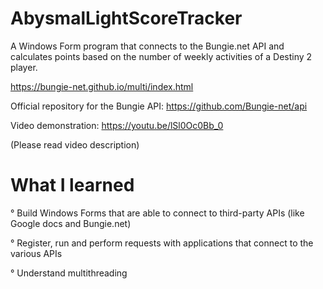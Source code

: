 # AbysmalLightScoreTracker

A Windows Form program that connects to the Bungie.net API
and calculates points based on the number of weekly activities
of a Destiny 2 player.

https://bungie-net.github.io/multi/index.html

Official repository for the Bungie API: 
https://github.com/Bungie-net/api

Video demonstration: https://youtu.be/lSl0Oc0Bb_0

(Please read video description)

# What I learned

° Build Windows Forms that are able to connect to third-party APIs (like Google docs and Bungie.net)

° Register, run and perform requests with applications that connect to the various APIs

° Understand multithreading
